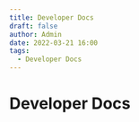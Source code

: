 ```yaml
---
title: Developer Docs
draft: false
author: Admin
date: 2022-03-21 16:00
tags:
  - Developer Docs
---
```

# Developer Docs

